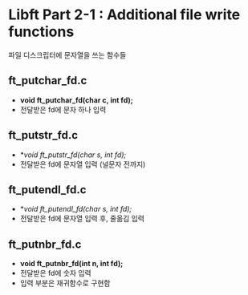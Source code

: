 # Libft Part 2-1 : Additional file write functions
파일 디스크립터에 문자열을 쓰는 함수들  

## ft_putchar_fd.c
- **void	ft_putchar_fd(char c, int fd);**
- 전달받은 fd에 문자 하나 입력

## ft_putstr_fd.c
- **void	ft_putstr_fd(char *s, int fd);**
- 전달받은 fd에 문자열 입력 (널문자 전까지)

## ft_putendl_fd.c
- **void	ft_putendl_fd(char *s, int fd);**
- 전달받은 fd에 문자열 입력 후, 줄옮김 입력

## ft_putnbr_fd.c
- **void	ft_putnbr_fd(int n, int fd);**
- 전달받은 fd에 숫자 입력
- 입력 부분은 재귀함수로 구현함